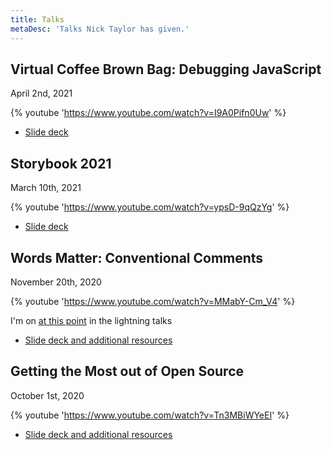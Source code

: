 ```yaml
---
title: Talks
metaDesc: 'Talks Nick Taylor has given.'
---
```


<h2>Virtual Coffee Brown Bag: Debugging JavaScript</h2>

<time datetime="2021-04-02">April 2nd, 2021</time>

{% youtube 'https://www.youtube.com/watch?v=I9A0Pifn0Uw' %}

- [Slide deck](https://iamdeveloper.com/debug2021)

<h2>Storybook 2021</h2>

<time datetime="2021-03-10">March 10th, 2021</time>

{% youtube 'https://www.youtube.com/watch?v=ypsD-9qQzYg' %}

- [Slide deck](/storybook2021)

<h2 id="lightning2020">Words Matter: Conventional Comments</h2>

<time datetime="2020-11-20">November 20th, 2020</time>

{% youtube 'https://www.youtube.com/watch?v=MMabY-Cm_V4' %}

I'm on [at this point](https://www.youtube.com/watch?v=MMabY-Cm_V4&t=3010) in the lightning talks

- [Slide deck and additional resources](/lightning2020)

<h2 id="hacktoberfest2020">Getting the Most out of Open Source</h2>

<time datetime="2020-10-01">October 1st, 2020</time>

{% youtube 'https://www.youtube.com/watch?v=Tn3MBiWYeEI' %}

- [Slide deck and additional resources](https://www.digitalocean.com/community/tech_talks/getting-the-most-out-of-open-source)
